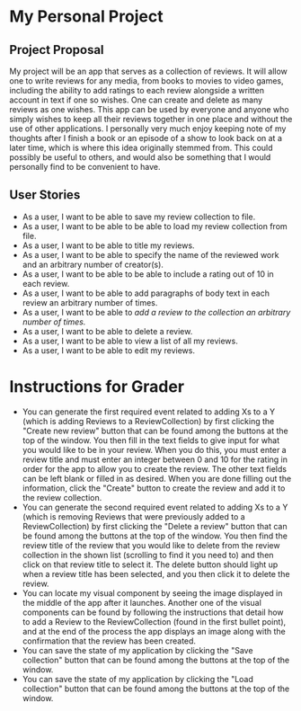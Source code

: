 # My Personal Project

## Project Proposal
My project will be an app that serves as a collection of reviews. It will allow one to write reviews for any media, 
from books to movies to video games, including the ability to add ratings to each review alongside a written account in
text if one so wishes. One can create and delete as many reviews as one wishes. This app can be used by everyone and 
anyone who simply wishes to keep all their reviews together in one place and without the use of other applications. 
I personally very much enjoy keeping note of my thoughts after I finish a book or an episode of a show to look back on 
at a later time, which is where this idea originally stemmed from. This could possibly be useful to others, and would 
also be something that I would personally find to be convenient to have.

## User Stories
- As a user, I want to be able to save my review collection to file.
- As a user, I want to be able to be able to load my review collection from file.
- As a user, I want to be able to title my reviews.
- As a user, I want to be able to specify the name of the reviewed work and an arbitrary number of creator(s).
- As a user, I want to be able to be able to include a rating out of 10 in each review.
- As a user, I want to be able to add paragraphs of body text in each review an arbitrary number of times.
- As a user, I want to be able to *add a review to the collection an arbitrary number of times.*
- As a user, I want to be able to delete a review.
- As a user, I want to be able to view a list of all my reviews.
- As a user, I want to be able to edit my reviews.


# Instructions for Grader
- You can generate the first required event related to adding Xs to a Y (which is adding Reviews to a ReviewCollection)
by first clicking the "Create new review" button that can be found among the buttons at the top of the window. You then
fill in the text fields to give input for what you would like to be in your review. When you do this, you must enter a 
review title and must enter an integer between 0 and 10 for the rating in order for the app to allow you to create the 
review. The other text fields can be left blank or filled in as desired. When you are done filling out the information,
click the "Create" button to create the review and add it to the review collection.
- You can generate the second required event related to adding Xs to a Y (which is removing Reviews that were previously
added to a ReviewCollection) by first clicking the "Delete a review" button that can be found among the 
buttons at the top of the window. You then find the review title of the review that you would like to delete from the 
review collection in the shown list (scrolling to find it you need to) and then click on that review title to select it.
The delete button should light up when a review title has been selected, and you then click it to delete the review.
- You can locate my visual component by seeing the image displayed in the middle of the app after it launches. Another
one of the visual components can be found by following the instructions that detail how to add a Review to the
ReviewCollection (found in the first bullet point), and at the end of the process the app displays an image along with 
the confirmation that the review has been created.
- You can save the state of my application by clicking the "Save collection" button that can be found among the buttons
at the top of the window.
- You can save the state of my application by clicking the "Load collection" button that can be found among the buttons
at the top of the window.